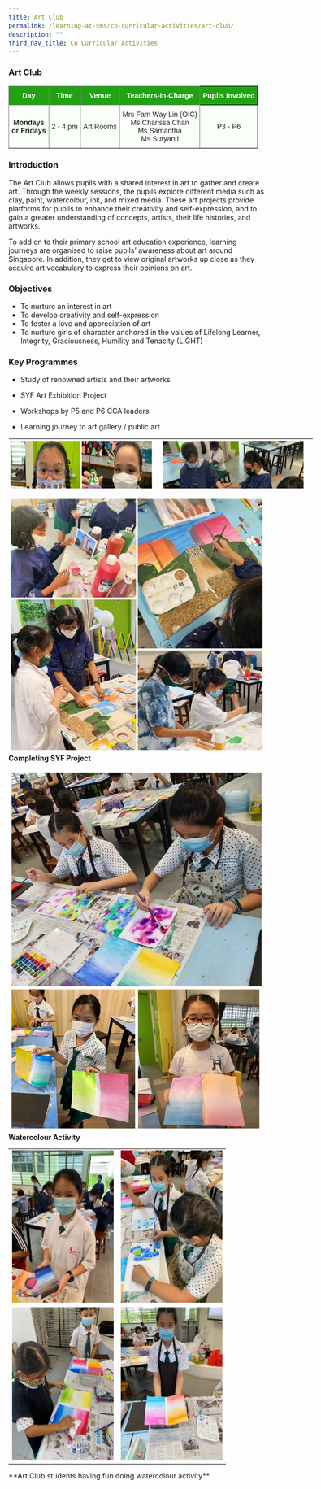 ```yaml
---
title: Art Club
permalink: /learning-at-sms/co-curricular-activities/art-club/
description: ""
third_nav_title: Co Curricular Activities
---
```

### Art Club

<style type="text/css">
.tg  {border-collapse:collapse;border-spacing:0;}
.tg td{border-color:black;border-style:solid;border-width:1px;font-family:Arial, sans-serif;font-size:14px;
  overflow:hidden;padding:10px 5px;word-break:normal;}
.tg th{border-color:black;border-style:solid;border-width:1px;font-family:Arial, sans-serif;font-size:14px;
  font-weight:normal;overflow:hidden;padding:10px 5px;word-break:normal;}
.tg .tg-rk1q{background-color:#22A114;border-color:inherit;color:#FBFFFA;font-weight:bold;text-align:center;vertical-align:middle}
.tg .tg-xn89{background-color:#22A114;color:#FBFFFA;font-weight:bold;text-align:center;vertical-align:middle}
.tg .tg-ug26{background-color:#FBFFFA;border-color:inherit;color:#222;text-align:center;vertical-align:middle}
.tg .tg-xkg1{background-color:#FBFFFA;border-color:inherit;color:#222;font-weight:bold;text-align:center;vertical-align:middle}
.tg .tg-s6uv{background-color:#FBFFFA;color:#222;text-align:center;vertical-align:middle}
</style>
<table class="tg">
<thead>
  <tr>
    <th class="tg-rk1q"><span style="color:#FBFFFA;background-color:#22A114">Day</span></th>
    <th class="tg-rk1q"><span style="color:#FBFFFA;background-color:#22A114">Time</span></th>
    <th class="tg-rk1q"><span style="color:#FBFFFA;background-color:#22A114">Venue</span></th>
    <th class="tg-rk1q"><span style="color:#FBFFFA;background-color:#22A114">Teachers-In-Charge</span></th>
    <th class="tg-xn89"><span style="color:#FBFFFA;background-color:#22A114">Pupils Involved</span></th>
  </tr>
</thead>
<tbody>
  <tr>
    <td class="tg-xkg1"><span style="color:#222;background-color:#FBFFFA">Mondays</span><br><span style="color:#222;background-color:#FBFFFA">or Fridays</span></td>
    <td class="tg-ug26"><span style="color:#222;background-color:#FBFFFA">2 - 4 pm</span></td>
    <td class="tg-ug26"><span style="color:#222;background-color:#FBFFFA">Art Rooms</span></td>
    <td class="tg-ug26"><span style="color:#222;background-color:#FBFFFA">Mrs Fam Way Lin (OIC)</span><br>Ms Charissa Chan<br>Ms Samantha<br>Ms Suryanti</td>
    <td class="tg-s6uv"><span style="color:#222;background-color:#FBFFFA">P3 - P6</span></td>
  </tr>
</tbody>
</table>


### **Introduction**


The Art Club allows pupils with a shared interest in art to gather and create art. Through the weekly sessions, the pupils explore different media such as clay, paint, watercolour, ink, and mixed media. These art projects&nbsp;provide platforms for pupils to&nbsp;enhance their creativity and self-expression, and&nbsp;to gain a greater understanding of concepts, artists, their life histories, and artworks.  

To add on to their primary school art education experience, learning journeys are organised to raise pupils’ awareness about art around Singapore.&nbsp;In addition, they get to view original artworks up close as they acquire art vocabulary to express their opinions on art.

### **Objectives**  


*   To nurture an interest in art&nbsp;
*   To develop creativity and self-expression
*   To foster a love and appreciation of art&nbsp;
*   To nurture girls of character anchored in the values of Lifelong Learner, Integrity, Graciousness, Humility and Tenacity (LIGHT)


### **Key Programmes**  


*   Study of renowned artists and their artworks
    
*   SYF Art Exhibition Project
*   Workshops by P5 and P6 CCA leaders
    
*   Learning journey to art gallery / public art
    

<table style="margin: auto; outline: 0px; padding: 0px; border-collapse: collapse; clear: both; border: 1px solid transparent; table-layout: fixed; width: 600px; height: 100px;" class="ive_eobj_center ives_tab_kosong"><tbody style="margin: 0px; outline: 0px; padding: 0px;"><tr style="margin: 0px; outline: 0px; padding: 0px;"><td style="margin: 0px; outline: 0px; padding: 0px 15px 15px 0px; vertical-align: top; width: 439px;"><img style="margin: 0px 10px 0px 0px; outline: 0px; padding: 0px; border: none; max-width: 100%; float: left; width: 300px; height: 450px;" class="ive_eobj_left" alt="2022_Clay dolls for 180th Anniversary_no name.jpg" width="100%" src="/images/2022Clay%20dolls%20for%20180th%20Anniversary.jpg"><br style="margin: 0px; outline: 0px; padding: 0px;"><br style="margin: 0px; outline: 0px; padding: 0px;"><br style="margin: 0px; outline: 0px; padding: 0px;"><br style="margin: 0px; outline: 0px; padding: 0px;"><br style="margin: 0px; outline: 0px; padding: 0px;"><br style="margin: 0px; outline: 0px; padding: 0px;"><br style="margin: 0px; outline: 0px; padding: 0px;"><br style="margin: 0px; outline: 0px; padding: 0px;"><br style="margin: 0px; outline: 0px; padding: 0px;"><br style="margin: 0px; outline: 0px; padding: 0px;"><br style="margin: 0px; outline: 0px; padding: 0px;"><br style="margin: 0px; outline: 0px; padding: 0px;"><br style="margin: 0px; outline: 0px; padding: 0px;"><br style="margin: 0px; outline: 0px; padding: 0px;"><br style="margin: 0px; outline: 0px; padding: 0px;"><br style="margin: 0px; outline: 0px; padding: 0px;"><br style="margin: 0px; outline: 0px; padding: 0px;"><br style="margin: 0px; outline: 0px; padding: 0px;"><br style="margin: 0px; outline: 0px; padding: 0px;"><br style="margin: 0px; outline: 0px; padding: 0px;"><br style="margin: 0px; outline: 0px; padding: 0px;"><div style="margin: 0px; outline: 0px; padding: 0px; line-height: 24px !important; font-family: &quot;Libre Franklin&quot;, sans-serif; font-size: 17px; font-weight: 400; color: rgb(0, 0, 0); text-align: center;"><b style="margin: 0px; outline: 0px; padding: 0px;"><i style="margin: 0px; outline: 0px; padding: 0px;">Clay dolls for 180th Anniversary</i></b></div></td><td style="margin: 0px; outline: 0px; padding: 0px 15px 15px 0px; vertical-align: top; width: 440px;"><img style="margin: auto; outline: 0px; padding: 0px; border: none; max-width: 100%; clear: both; display: block; width: 300px; height: 450px;" class="ive_eobj_center" alt="2022_Painting the bases for 180th Anniversary artworks.JPG" width="100%" src="/images/2022Painting%20the%20bases%20for%20180th%20Anniversary%20artworks.jpg"><div style="margin: 0px; outline: 0px; padding: 0px; line-height: 24px !important; font-family: &quot;Libre Franklin&quot;, sans-serif; font-size: 17px; font-weight: 400; color: rgb(0, 0, 0); text-align: center;"><b style="margin: 0px; outline: 0px; padding: 0px;"><i style="margin: 0px; outline: 0px; padding: 0px;">Painting the bases for<br style="margin: 0px; outline: 0px; padding: 0px;">180th Anniversary artworks</i></b></div></td></tr><tr style="margin: 0px; outline: 0px; padding: 0px;"><td style="margin: 0px; outline: 0px; padding: 0px 15px 15px 0px; vertical-align: top;" colspan="2"><br style="margin: 0px; outline: 0px; padding: 0px;"><img style="margin: auto; outline: 0px; padding: 0px; border: none; max-width: 100%; clear: both; display: block; width: 300px; height: 450px;" class="ive_eobj_center" alt="2022_Exploring textures with twine and foil_no name.jpg" width="100%" src="/images/2022Exploring%20textures%20with%20twine%20and%20foil.jpg"><b style="margin: 0px; outline: 0px; padding: 0px;"><div style="margin: 0px; outline: 0px; padding: 0px; line-height: 24px !important; font-family: &quot;Libre Franklin&quot;, sans-serif; font-size: 17px; font-weight: 400; color: rgb(0, 0, 0); text-align: center;"><b style="margin: 0px; outline: 0px; padding: 0px;"><i style="margin: 0px; outline: 0px; padding: 0px;">Exploring textures with twine and foil</i></b></div></b></td></tr></tbody></table>

  
  

![2021_Completing SYF project.jpg](/images/2021Completing%20SYF%20project.jpg)
**Completing SYF Project**

![2021_Watercolour collage photos.jpg](/images/2021Watercolour%20collage%20photos.jpg)
**Watercolour Activity**

<table>
<tbody><tr>
<td><center><font size="3"><img src="/images/2021Watercolour%20Photo%201.jpg" alt="volunteer recess ministry pv" style="width:200px;height:300px;"></font></center>
</td>
<td><center><font size="3"><img src="/images/2021Watercolour%202.jpg" alt="volunteer recess ministry pv" style="width:200px;height:300px;">
</font></center>
</td>
	</tr><tr>
	<td><center><font size="3"><img src="/images/2021Watercolour%203.jpg" alt="volunteer recess ministry pv" style="width:200px;height:300px;">
</font></center>
</td>
			<td><center><font size="3"><img src="/images/2021Watercolour%204.jpg" alt="volunteer recess ministry pv" style="width:200px;height:300px;">
</font></center>
</td>
</tr>
</tbody></table>
**Art Club students having fun doing watercolour activity**
